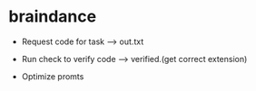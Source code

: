 # braindance

- Request code for task --> out.txt

- Run check to verify code --> verified.(get correct extension)

- Optimize promts